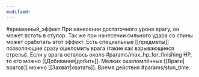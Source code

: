 ```yaml
---
modified:
---
```

#временный_эффект
При нанесении достаточного урона врагу, он может встать в ступор.
Так же при нанесении сильного удара со спины может сработать этот эффект.
Есть специальные [[предметы]] позволяющие сразу ошеломить врага (такие как взрывающиеся стрелы).
Если у врага осталось около #params/max_hp_for_finishing HP, то его можно [[Добивания|добить]].
Мелких ошеломлённых [[Враги|врагов]] можно [[Захват|хватать]].
Время действия #params/stun_time.